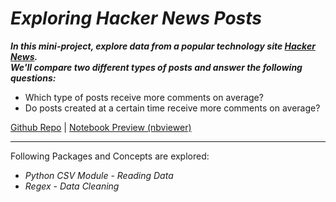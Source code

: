 # *Exploring Hacker News Posts*

***In this mini-project, explore data from a popular technology site [Hacker News](https://news.ycombinator.com/).<br>We'll compare two different types of posts and answer the following questions:***

- Which type of posts receive more comments on average?
- Do posts created at a certain time receive more comments on average?


[Github Repo](https://github.com/nveenverma/Projects/tree/master/Exploring%20Hacker%20News%20Posts) | [Notebook Preview (nbviewer)](https://nbviewer.jupyter.org/github/nveenverma/Projects/blob/master/Exploring%20Hacker%20News%20Posts/Basics.ipynb)

--- 

Following Packages and Concepts are explored:

- *Python CSV Module - Reading Data*
- *Regex - Data Cleaning*




